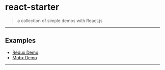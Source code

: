 # react-starter
> a collection of simple demos with React.js

---

## Examples

  - [Redux Demo](react-redux)
  - [Mobx Demo](react-mobx)

---
